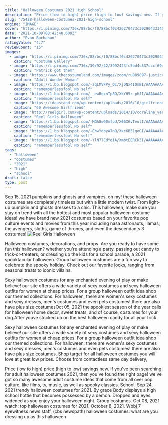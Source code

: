 ```yaml
---
title: "Halloween Costumes 2021 High School"
description: "Price (low to high) price (high to low) savings new. If you've been searching for adult halloween costumes 2021, then you've found the right page! we've got so many awesome adult costume ideas that come from all over pop culture, like films, tv, music, as well as spooky classics.  School"
slug: "75428-halloween-costumes-2021-high-school"
engine: "IMAGE"
cover: "https://i.pinimg.com/736x/88/bc/f0/88bcf0c426270473c302904333407f71.jpg"
date: "2021-10-09T08:42:40.609Z"
author: "Evan Buchanan"
ratingValue: "4.7"
reviewCount: "15"
images:
  - image: "https://i.pinimg.com/736x/88/bc/f0/88bcf0c426270473c302904333407f71.jpg"
    caption: "Costume Gallery"
  - image: "https://i.pinimg.com/736x/39/92/42/3992423fc5bd4c537cccf69d7cf83d64--patrick-obrian-legs.jpg"
    caption: "Patrick got them"
  - image: "https://www.thecostumeland.com/images/zoom/ru889897-justice-league-super-sexy-wonder-woman-halloween-costumes.jpg"
    caption: "Adult Wonder Woman"
  - image: "https://1.bp.blogspot.com/-zqLMVFPy_Qc/XjDNx4IOmBI/AAAAAAAAcO4/r76N5_22TswFb9aZADMk-bFq5z10khi7QCLcBGAsYHQ/s1600/Untitled251.png"
    caption: "rememberlessfool No self"
  - image: "https://1.bp.blogspot.com/-_ewBdzoTp8Q/XkYH5r-pHJI/AAAAAAAActU/CwcbRAu1ICwL9hv1YEqlFaXZmsac1shtwCLcBGAsYHQ/s1600/Untitled448.png"
    caption: "rememberlessfool No self"
  - image: "https://ideastand.com/wp-content/uploads/2016/10/girlfriend-group-costume/45-girlfriend-group-costume-ideas-4.jpg"
    caption: "60 Awesome Girlfriend"
  - image: "http://reelgirl.com/wp-content/uploads/2014/10/coraline_ver22.jpg"
    caption: "Reel Girls Halloween"
  - image: "https://1.bp.blogspot.com/-MGA8w90mfoU/X06X6vTeulI/AAAAAAAAfsA/h5SoTSb8qWoBP0f0VM9cMzw-gS9mOaJ1QCLcBGAsYHQ/s1600/Untitled1987.png"
    caption: "rememberlessfool No self"
  - image: "https://1.bp.blogspot.com/-EhwYdbyWTnQ/Xkc6B51goGI/AAAAAAAAcwk/Nw3csPSFsFccoiadOHaSJGGHu7BgbhPtQCLcBGAsYHQ/s1600/Untitled489.png"
    caption: "rememberlessfool No self"
  - image: "https://1.bp.blogspot.com/-YlN7lEdYdIA/XmbtEERCkZI/AAAAAAAAelQ/PeN2Wr-HDe8h3h6pXSaogrH-uXeZOGjfACLcBGAsYHQ/s1600/Untitled1362.png"
    caption: "rememberlessfool No self"
tags:
  - "halloween"
  - "costumes"
  - "2021"
  - "high"
  - "school"
draft: false
type: post
---
```


Sep 15, 2021 pumpkins and ghosts and vampires, oh my! these halloween costumes are completely timeless but with a little modern twist. From light-up pumpkin and ghosts dresses to a chic. This halloween, make sure you stay on trend with all the hottest and most popular halloween costume ideas! we have brand new 2021 costumes based on your favorite pop culture events and movies from this year including nasa astronauts, llamas, the avengers, sloths, game of thrones, and even the descendants 3 costumes!
![Reel Girls Halloween](http://reelgirl.com/wp-content/uploads/2014/10/coraline_ver22.jpg "Reel Girls Halloween")

Halloween costumes, decorations, and props. Are you ready to have some fun this halloween? whether you&#39;re attending a party, passing out candy to trick-or-treaters, or dressing up the kids for a school parade, a 2021 spooktacular halloween. Group halloween costumes are a fun way to celebrate the spooky holiday. Check out our favorite looks, ranging from seasonal treats to iconic villains.
<!--inArticleAds-->

<!--galleryOne-->

Sexy halloween costumes for any enchanted evening of play or make believe! our site offers a wide variety of sexy costumes and sexy halloween outfits for women at cheap prices. For a group halloween outfit idea shop our themed collections. For halloween, there are women's sexy costumes and sexy dresses, men's costumes and even pets costumes! there are also have plus size costumesOct 05, 2021 the spookiest season of the year calls for halloween home decor, sweet treats, and of course, costumes for your dog.After youve stocked up on the best halloween candy for all your trick
<!--inArticleAds-->

<!--galleryTwo-->

Sexy halloween costumes for any enchanted evening of play or make believe! our site offers a wide variety of sexy costumes and sexy halloween outfits for women at cheap prices. For a group halloween outfit idea shop our themed collections. For halloween, there are women's sexy costumes and sexy dresses, men's costumes and even pets costumes! there are also have plus size costumes. Shop target for all halloween costumes you will love at great low prices. Choose from contactless same day delivery,
<!--galleryThree-->

Price (low to high) price (high to low) savings new. If you've been searching for adult halloween costumes 2021, then you've found the right page! we've got so many awesome adult costume ideas that come from all over pop culture, like films, tv, music, as well as spooky classics.  School. Sep 24, 2021 trendy halloween costumes for 2021. By grace  Body displays a high school hottie that becomes possessed by a demon. Dropped and eyes widened as you enjoy your halloween night. Group costumes. Oct 08, 2021 watch: top halloween costumes for 2021. October 8, 2021. Wbbj 7 eyewitness news staff, (cbs newspath)  halloween costumes: what are you dressing up as this halloween